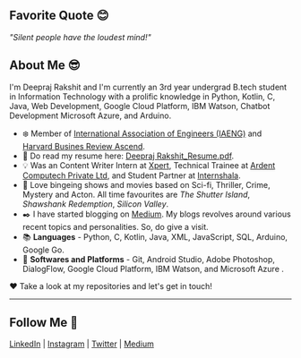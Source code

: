 ## Favorite Quote :blush:

*"Silent people have the loudest mind!"*

## About Me :sunglasses:

I'm Deepraj Rakshit and I'm currently an 3rd year undergrad B.tech student in Information Technology with a prolific knowledge in Python, Kotlin, C, Java, Web Development, Google Cloud Platform, IBM Watson, Chatbot Development Microsoft Azure, and Arduino. 

- :snowflake: Member of [International Association of Engineers (IAENG)](http://www.iaeng.org/) and [Harvard Busines Review Ascend](https://hbrascend.org/home/).
- :star2: Do read my resume here: [Deepraj Rakshit_Resume.pdf](https://drive.google.com/file/d/1F_G5GEFSLslRJPAKFV5yCiTzKysQntVq/view?usp=sharing).
- :bulb: Was an Content Writer Intern at [Xpert](https://drive.google.com/file/d/1yMMk4Fc5JRYB2KTmY3gaImM_P-zuiPfy/view?usp=sharing), Technical Trainee at [Ardent Computech Private Ltd](https://drive.google.com/file/d/1wnX7yG9EKrDgYjM5PkdT-sDwdUhAgOAh/view?usp=sharing), and Student Partner at [Internshala](https://drive.google.com/file/d/1TNGxgmZvNFjTS9Igv9W3grjvXcxjlwoy/view?usp=sharing).
- :movie_camera: Love bingeing shows and movies based on Sci-fi, Thriller, Crime, Mystery and Acton. All time favourites are *The Shutter Island*, *Shawshank Redemption*, *Silicon Valley*.
- :black_nib: I have started blogging on [Medium](https://medium.com/@deep.papai07). My blogs revolves around various recent topics and personalities. So, do give a visit.
- :books: **Languages** - Python, C, Kotlin, Java, XML, JavaScript, SQL, Arduino, Google Go.
- :gem: **Softwares and Platforms** - Git, Android Studio, Adobe Photoshop, DialogFlow, Google Cloud Platform, IBM Watson, and Microsoft Azure . 

:heart: Take a look at my repositories and let's get in touch!

---------------------------------------------------------------------------------------------------------------------------------------------------------------------------------

##  Follow Me :speech_balloon:

[LinkedIn](https://www.linkedin.com/in/deepraj-rakshit/) | [Instagram](https://www.instagram.com/deepraj_swampmasher/) | [Twitter](https://twitter.com/Deepraj_Rakshit) | [Medium](https://medium.com/@deep.papai07)  

